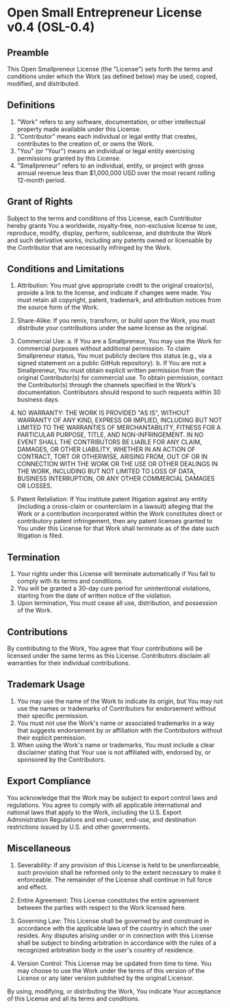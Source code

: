 # Open Small Entrepreneur License v0.4 (OSL-0.4)

## Preamble

This Open Smallpreneur License (the "License") sets forth the terms and conditions under which the Work (as defined below) may be used, copied, modified, and distributed.

## Definitions

1. "Work" refers to any software, documentation, or other intellectual property made available under this License.
2. "Contributor" means each individual or legal entity that creates, contributes to the creation of, or owns the Work.
3. "You" (or "Your") means an individual or legal entity exercising permissions granted by this License.
4. "Smallpreneur" refers to an individual, entity, or project with gross annual revenue less than $1,000,000 USD over the most recent rolling 12-month period.

## Grant of Rights

Subject to the terms and conditions of this License, each Contributor hereby grants You a worldwide, royalty-free, non-exclusive license to use, reproduce, modify, display, perform, sublicense, and distribute the Work and such derivative works, including any patents owned or licensable by the Contributor that are necessarily infringed by the Work.

## Conditions and Limitations

1. Attribution: You must give appropriate credit to the original creator(s), provide a link to the license, and indicate if changes were made. You must retain all copyright, patent, trademark, and attribution notices from the source form of the Work.

2. Share-Alike: If you remix, transform, or build upon the Work, you must distribute your contributions under the same license as the original.

3. Commercial Use: 
   a. If You are a Smallpreneur, You may use the Work for commercial purposes without additional permission. To claim Smallpreneur status, You must publicly declare this status (e.g., via a signed statement on a public GitHub repository).
   b. If You are not a Smallpreneur, You must obtain explicit written permission from the original Contributor(s) for commercial use. To obtain permission, contact the Contributor(s) through the channels specified in the Work's documentation. Contributors should respond to such requests within 30 business days.

4. NO WARRANTY: THE WORK IS PROVIDED "AS IS", WITHOUT WARRANTY OF ANY KIND, EXPRESS OR IMPLIED, INCLUDING BUT NOT LIMITED TO THE WARRANTIES OF MERCHANTABILITY, FITNESS FOR A PARTICULAR PURPOSE, TITLE, AND NON-INFRINGEMENT. IN NO EVENT SHALL THE CONTRIBUTORS BE LIABLE FOR ANY CLAIM, DAMAGES, OR OTHER LIABILITY, WHETHER IN AN ACTION OF CONTRACT, TORT OR OTHERWISE, ARISING FROM, OUT OF OR IN CONNECTION WITH THE WORK OR THE USE OR OTHER DEALINGS IN THE WORK, INCLUDING BUT NOT LIMITED TO LOSS OF DATA, BUSINESS INTERRUPTION, OR ANY OTHER COMMERCIAL DAMAGES OR LOSSES.

5. Patent Retaliation: If You institute patent litigation against any entity (including a cross-claim or counterclaim in a lawsuit) alleging that the Work or a contribution incorporated within the Work constitutes direct or contributory patent infringement, then any patent licenses granted to You under this License for that Work shall terminate as of the date such litigation is filed.

## Termination

1. Your rights under this License will terminate automatically if You fail to comply with its terms and conditions.
2. You will be granted a 30-day cure period for unintentional violations, starting from the date of written notice of the violation.
3. Upon termination, You must cease all use, distribution, and possession of the Work.

## Contributions

By contributing to the Work, You agree that Your contributions will be licensed under the same terms as this License. Contributors disclaim all warranties for their individual contributions.

## Trademark Usage

1. You may use the name of the Work to indicate its origin, but You may not use the names or trademarks of Contributors for endorsement without their specific permission.
2. You must not use the Work's name or associated trademarks in a way that suggests endorsement by or affiliation with the Contributors without their explicit permission.
3. When using the Work's name or trademarks, You must include a clear disclaimer stating that Your use is not affiliated with, endorsed by, or sponsored by the Contributors.

## Export Compliance

You acknowledge that the Work may be subject to export control laws and regulations. You agree to comply with all applicable international and national laws that apply to the Work, including the U.S. Export Administration Regulations and end-user, end-use, and destination restrictions issued by U.S. and other governments.

## Miscellaneous

1. Severability: If any provision of this License is held to be unenforceable, such provision shall be reformed only to the extent necessary to make it enforceable. The remainder of the License shall continue in full force and effect.

2. Entire Agreement: This License constitutes the entire agreement between the parties with respect to the Work licensed here.

3. Governing Law: This License shall be governed by and construed in accordance with the applicable laws of the country in which the user resides. Any disputes arising under or in connection with this License shall be subject to binding arbitration in accordance with the rules of a recognized arbitration body in the user's country of residence.

4. Version Control: This License may be updated from time to time. You may choose to use the Work under the terms of this version of the License or any later version published by the original Licensor.

By using, modifying, or distributing the Work, You indicate Your acceptance of this License and all its terms and conditions.
